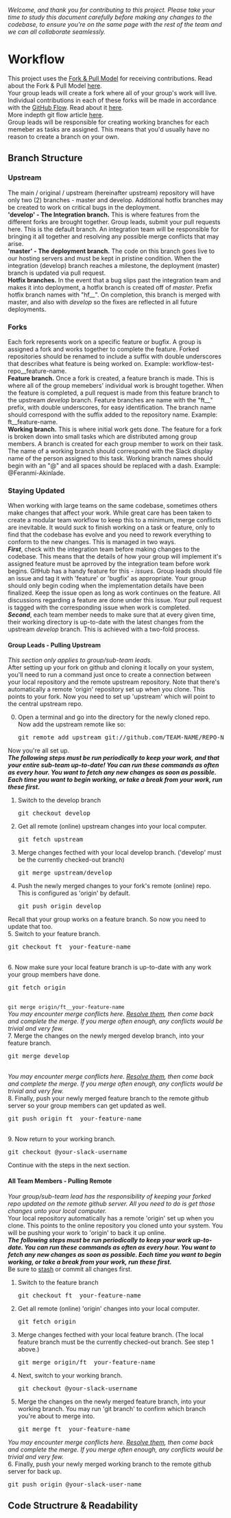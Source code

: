 *Welcome, and thank you for contributing to this project. Please take your time to study this document carefully before making any changes to the codebase, to ensure you're on the same page with the rest of the team and we can all collaborate seamlessly.*   

# Workflow
This project uses the [Fork & Pull Model](https://help.github.com/en/articles/about-collaborative-development-models) 
for receiving contributions. Read about the Fork & Pull Model 
[here](https://help.github.com/en/articles/about-collaborative-development-models).          
Your group leads will create a fork where all of your group's work will live. Individual contributions in each of these forks will be made in accordance with the [GitHub Flow](https://guides.github.com/introduction/flow/). 
Read about it [here](https://guides.github.com/introduction/flow/).     
More indepth git flow article [here](https://nvie.com/posts/a-successful-git-branching-model/).     
Group leads will be responsible for creating working branches for each memeber as tasks are assigned. This means that you'd usually have no reason to create a branch on your own.    

## Branch Structure
### Upstream
The main / original / upstream (hereinafter upstream) repository will have only two (2) branches - master and develop. Additional hotfix branches may be created to work on critical bugs in the deployment.    
__'develop' - The Integration branch.__ This is where features from the different forks are brought together. Group leads, submit your pull requests here. This is the default branch. An integration team will be responsible for bringing it all together and resolving any possible merge conflicts that may arise.        
__'master' - The deployment branch.__ The code on this branch goes live to our hosting servers and must be kept in pristine condition. When the integration (develop) branch reaches a milestone, the deployment (master) branch is updated via pull request.       
__Hotfix branches.__ In the event that a bug slips past the integration team and makes it into deployment, a hotfix branch is created off of *master*. Prefix hotfix branch names with "hf__". On completion, this branch is merged with master, and also with *develop* so the fixes are reflected in all future deployments.

### Forks
Each fork represents work on a specific feature or bugfix. A group is assigned a fork and works together to complete the feature. Forked repositories should be renamed to include a suffix with double underscores that describes what feature is being worked on. Example: workflow-test-repo__feature-name.       
__Feature branch.__ Once a fork is created, a feature branch is made. This is where all of the group memebers' individual work is brought together. When the feature is completed, a pull request is made from this feature branch to the upstream *develop* branch. Feature branches are name with the "ft__" prefix, with double underscores, for easy identification. The branch name should correspond with the suffix added to the repository name. Example: ft__feature-name.         
__Working branch.__ This is where initial work gets done. The feature for a fork is broken down into small tasks which are distributed among group members. A branch is created for each group member to work on their task. The name of a working branch should correspond with the Slack display name of the person assigned to this task. Working branch names should begin with an "@" and all spaces should be replaced with a dash. Example: @Feranmi-Akinlade.

### Staying Updated
When working with large teams on the same codebase, sometimes others make changes that affect your work. While great care has been taken to create a modular team workflow to keep this to a minimum, merge conflicts are inevitable. It would _suck_ to finish working on a task or feature, only to find that the codebase has evolve and you need to rework everything to conform to the new changes. This is managed in two ways.       
__*First*__, check with the integration team before making changes to the codebase. This means that the details of how your group will implement it's assigned feature must be aprroved by the integration team before work begins. GitHub has a handy feature for this - _issues_. Group leads should file an issue and tag it with 'feature' or 'bugfix' as appropriate. Your group should only begin coding when the implementation details have been finalized. Keep the issue open as long as work continues on the feature. All discussions regarding a feature are done under this issue. Your pull request is tagged with the corresponding issue when work is completed.       
__*Second*__, each team member needs to make sure that at every given time, their working directory is up-to-date with the latest changes from the upstream *develop* branch. This is achieved with a two-fold process.       
#### Group Leads - Pulling Upstream
*This section only applies to group/sub-team leads.*       
After setting up your fork on github and cloning it locally on your system, you'll need to run a command just once to create a connection between your local repository and the remote upstream repository. Note that there's automatically a remote 'origin' repository set up when you clone. This points to your fork. Now you need to set up 'upstream' which will point to the central upstream repo.

0. Open a terminal and go into the directory for the newly cloned repo. Now add the upstream remote like so:        
    <pre>git remote add upstream git://github.com/TEAM-NAME/REPO-NAME.git</pre>    

Now you're all set up.       
__*The following steps must be run periodically to keep your work, and that your entire sub-team up-to-date! You can run these commands as often as every hour. You want to fetch any new changes as soon as possible. Each time you want to begin working, or take a break from your work, run these first.*__

1. Switch to the develop branch        
    <pre>git checkout develop</pre>     
2. Get all remote (online) upstream changes into your local computer.       
    <pre>git fetch upstream</pre>     
3. Merge changes fecthed with your local develop branch. ('develop' must be the currently checked-out branch)     
    <pre>git merge upstream/develop</pre>    
4. Push the newly merged changes to your fork's remote (online) repo. This is configured as 'origin' by default.    
    <pre>git push origin develop</pre>      

Recall that your group works on a feature branch. So now you need to update that too.     
5. Switch to your feature branch.       
    <pre>git checkout ft__your-feature-name</pre>        
6. Now make sure your local feature branch is up-to-date with any work your group members have done.      
    <pre>git fetch origin</pre>        
    <code>git merge origin/ft__your-feature-name</code>         
  *You may encounter merge conflicts here. 
  [Resolve them](https://help.github.com/en/articles/resolving-a-merge-conflict-using-the-command-line), 
  then come back and complete the merge. If you merge often enough, any conflicts would be trivial and very few.*    
7. Merge the changes on the newly merged develop branch, into your feature branch.      
    <pre>git merge develop</pre>         
  *You may encounter merge conflicts here. 
  [Resolve them](https://help.github.com/en/articles/resolving-a-merge-conflict-using-the-command-line), 
  then come back and complete the merge. If you merge often enough, any conflicts would be trivial and very few.*    
8. Finally, push your newly merged feature branch to the remote github server so your group members can get updated as well.      
    <pre>git push origin ft__your-feature-name</pre>      
9. Now return to your working branch.       
    <pre>git checkout @your-slack-username</pre>      

Continue with the steps in the next section.

#### All Team Members - Pulling Remote
*Your group/sub-team lead has the responsibility of keeping your forked repo updated on the remote github server. All you need to do is get those changes unto your local computer.*       
Your local repository automatically has a remote 'origin' set up when you clone. This points to the online repository you cloned unto your system. You will be pushing your work to 'origin' to back it up online.       
__*The following steps must be run periodically to keep your work up-to-date. You can run these commands as often as every hour. You want to fetch any new changes as soon as possible. Each time you want to begin working, or take a break from your work, run these first.*__       
Be sure to 
[stash](https://dev.to/neshaz/how-to-git-stash-your-work-the-correct-way-cna) 
or commit all changes first.  

1. Switch to the feature branch     
    <pre>git checkout ft__your-feature-name</pre>          
2. Get all remote (online) 'origin' changes into your local computer.      
    <pre>git fetch origin</pre>      
3. Merge changes fecthed with your local feature branch. (The local feature branch must be the currently checked-out branch. See step 1 above.)      
    <pre>git merge origin/ft__your-feature-name</pre>      
4. Next, switch to your working branch.      
    <pre>git checkout @your-slack-username</pre>      
5. Merge the changes on the newly merged feature branch, into your working branch. You may run 'git branch' to confirm which branch you're about to merge into.      
    <pre>git merge ft__your-feature-name</pre>      
  *You may encounter merge conflicts here. 
  [Resolve them](https://help.github.com/en/articles/resolving-a-merge-conflict-using-the-command-line), 
  then come back and complete the merge. If you merge often enough, any conflicts would be trivial and very few.*      
6. Finally, push your newly merged working branch to the remote github server for back up.      
    <pre>git push origin @your-slack-user-name</pre>      

## Code Structrure & Readability


